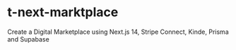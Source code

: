 # t-next-marktplace
Create a Digital Marketplace using Next.js 14, Stripe Connect, Kinde, Prisma and Supabase

